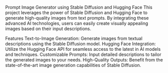 Prompt Image Generator using Stable Diffusion and Hugging Face
This project leverages the power of Stable Diffusion and Hugging Face to generate high-quality images from text prompts. By integrating these advanced AI technologies, users can easily create visually appealing images based on their input descriptions.

Features
Text-to-Image Generation: Generate images from textual descriptions using the Stable Diffusion model.
Hugging Face Integration: Utilize the Hugging Face API for seamless access to the latest in AI models and techniques.
Customizable Prompts: Input detailed descriptions to tailor the generated images to your needs.
High-Quality Outputs: Benefit from the state-of-the-art image generation capabilities of Stable Diffusion.
